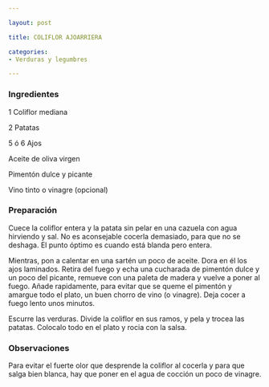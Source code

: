 ```yaml
---

layout: post

title: COLIFLOR AJOARRIERA

categories:
- Verduras y legumbres

---
```


<h3>Ingredientes</h3>

1 Coliflor mediana

2 Patatas

5 ó 6 Ajos

Aceite de oliva virgen

Pimentón dulce y picante

Vino tinto o vinagre (opcional)

<h3>Preparación</h3>

Cuece la coliflor entera y la patata sin pelar en una cazuela con agua hirviendo y sal. No es aconsejable cocerla demasiado, para que no se deshaga. El punto óptimo es cuando está blanda pero entera.

Mientras, pon a calentar en una sartén un poco de aceite. Dora en él los ajos laminados. Retira del fuego y echa una cucharada de pimentón dulce y un poco del picante, remueve con una paleta de madera y vuelve a poner al fuego. Añade rapidamente, para evitar que se queme el pimentón y amargue todo el plato, un buen chorro de vino (o vinagre). Deja cocer a fuego lento unos minutos.

Escurre las verduras. Divide la coliflor en sus ramos, y pela y trocea las patatas. Colocalo todo en el plato y rocia con la salsa.

<h3>Observaciones</h3>

Para evitar el fuerte olor que desprende la coliflor al cocerla y para que salga bien blanca, hay que poner en el agua de cocción un poco de vinagre.